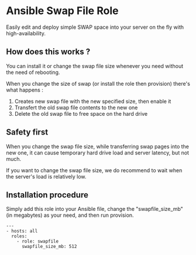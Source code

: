 Ansible Swap File Role
============

Easily edit and deploy simple SWAP space into your server on the fly with high-availability.

How does this works ?
------------

You can install it or change the swap file size whenever you need without the need of rebooting.

When you change the size of swap (or install the role then provision) there's what happens :

 1. Creates new swap file with the new specified size, then enable it
 2. Transfert the old swap file contents to the new one
 3. Delete the old swap file to free space on the hard drive


Safety first
------------

When you change the swap file size, while transferring swap pages into the new one, it can cause temporary hard drive load and server latency, but not much.

If you want to change the swap file size, we do recommend to wait when the server's load is relatively low.


Installation procedure
------------

Simply add this role into your Ansible file, change the "swapfile_size_mb" (in megabytes) as your need, and then run provision.

```
---
- hosts: all
  roles:
    - role: swapfile
      swapfile_size_mb: 512

```
